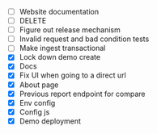 - [ ] Website documentation
- [ ] DELETE
- [ ] Figure out release mechanism
- [ ] Invalid request and bad condition tests
- [ ] Make ingest transactional
- [x] Lock down demo create
- [x] Docs
- [x] Fix UI when going to a direct url
- [x] About page
- [x] Previous report endpoint for compare
- [x] Env config
- [x] Config js
- [x] Demo deployment

